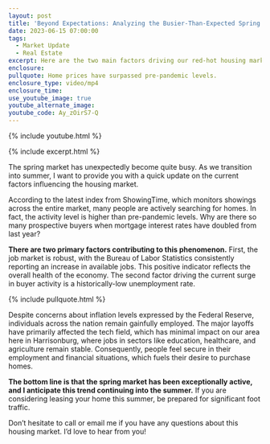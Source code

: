 ```yaml
---
layout: post
title: 'Beyond Expectations: Analyzing the Busier-Than-Expected Spring Housing Market'
date: 2023-06-15 07:00:00
tags:
  - Market Update
  - Real Estate
excerpt: Here are the two main factors driving our red-hot housing market.
enclosure:
pullquote: Home prices have surpassed pre-pandemic levels.
enclosure_type: video/mp4
enclosure_time:
use_youtube_image: true
youtube_alternate_image:
youtube_code: Ay_zOirS7-Q
---
```

{% include youtube.html %}

{% include excerpt.html %}

The spring market has unexpectedly become quite busy. As we transition into summer, I want to provide you with a quick update on the current factors influencing the housing market.&nbsp;

According to the latest index from ShowingTime, which monitors showings across the entire market, many people are actively searching for homes. In fact, the activity level is higher than pre-pandemic levels. Why are there so many prospective buyers when mortgage interest rates have doubled from last year?

**There are two primary factors contributing to this phenomenon.** First, the job market is robust, with the Bureau of Labor Statistics consistently reporting an increase in available jobs. This positive indicator reflects the overall health of the economy. The second factor driving the current surge in buyer activity is a historically-low unemployment rate.

{% include pullquote.html %}

Despite concerns about inflation levels expressed by the Federal Reserve, individuals across the nation remain gainfully employed. The major layoffs have primarily affected the tech field, which has minimal impact on our area here in Harrisonburg, where jobs in sectors like education, healthcare, and agriculture remain stable. Consequently, people feel secure in their employment and financial situations, which fuels their desire to purchase homes.&nbsp;

**The bottom line is that the spring market has been exceptionally active, and I anticipate this trend continuing into the summer.** If you are considering leasing your home this summer, be prepared for significant foot traffic.&nbsp;

Don’t hesitate to call or email me if you have any questions about this housing market. I’d love to hear from you!